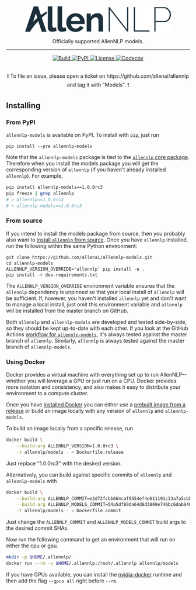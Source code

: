 <div align="center">
    <br>
    <img src="https://raw.githubusercontent.com/allenai/allennlp/master/docs/img/allennlp-logo-dark.png" width="400"/>
    <p>
    Officially supported AllenNLP models.
    </p>
    <hr/>
</div>
<p align="center">
    <a href="https://github.com/allenai/allennlp-models/actions">
        <img alt="Build" src="https://github.com/allenai/allennlp-models/workflows/CI/badge.svg?event=push&branch=master">
    </a>
    <a href="https://pypi.org/project/allennlp-models/">
        <img alt="PyPI" src="https://img.shields.io/pypi/v/allennlp-models">
    </a>
    <a href="https://github.com/allenai/allennlp-models/blob/master/LICENSE">
        <img alt="License" src="https://img.shields.io/github/license/allenai/allennlp-models.svg?color=blue&cachedrop">
    </a>
    <a href="https://codecov.io/gh/allenai/allennlp">
        <img alt="Codecov" src="https://codecov.io/gh/allenai/allennlp/branch/master/graph/badge.svg">
    </a>
</p>
<br/>

<div align="center">
❗️ To file an issue, please open a ticket on https://github.com/allenai/allennlp and tag it with "Models". ❗️
</div>

## Installing

### From PyPI

`allennlp-models` is available on PyPI. To install with `pip`, just run

```
pip install --pre allennlp-models
```

Note that the `allennlp-models` package is tied to the [`allennlp` core package](https://pypi.org/projects/allennlp-models). Therefore when you install the models package you will get the corresponding version of `allennlp` (if you haven't already installed `allennlp`). For example,

```bash
pip install allennlp-models==1.0.0rc3
pip freeze | grep allennlp
# > allennlp==1.0.0rc3
# > allennlp-models==1.0.0rc3
```

### From source

If you intend to install the models package from source, then you probably also want to [install `allennlp` from source](https://github.com/allenai/allennlp#installing-from-source).
Once you have `allennlp` installed, run the following within the same Python environment:

```
git clone https://github.com/allenai/allennlp-models.git
cd allennlp-models
ALLENNLP_VERSION_OVERRIDE='allennlp' pip install -e .
pip install -r dev-requirements.txt
```

The `ALLENNLP_VERSION_OVERRIDE` environment variable ensures that the `allennlp` dependency is unpinned so that your local install of `allennlp` will be sufficient. If, however, you haven't installed `allennlp` yet and don't want to manage a local install, just omit this environment variable and `allennlp` will be installed from the master branch on GitHub.

Both `allennlp` and `allennlp-models` are developed and tested side-by-side, so they should be kept up-to-date with each other. If you look at the GitHub Actions [workflow for `allennlp-models`](https://github.com/allenai/allennlp-models/actions), it's always tested against the master branch of `allennlp`. Similarly, `allennlp` is always tested against the master branch of `allennlp-models`.

### Using Docker

Docker provides a virtual machine with everything set up to run AllenNLP--
whether you will leverage a GPU or just run on a CPU.  Docker provides more
isolation and consistency, and also makes it easy to distribute your
environment to a compute cluster.

Once you have [installed Docker](https://docs.docker.com/engine/installation/) you can either use a [prebuilt image from a release](https://hub.docker.com/r/allennlp/models) or build an image locally with any version of `allennlp` and `allennlp-models`.

To build an image locally from a specific release, run

   ```bash
   docker build \
       --build-arg ALLENNLP_VERSION=1.0.0rc3 \
       -t allennlp/models - < Dockerfile.release
   ```

Just replace "1.0.0rc3" with the desired version.

Alternatively, you can build against specific commits of `allennlp` and `allennlp-models` with

   ```bash
   docker build \
       --build-arg ALLENNLP_COMMIT=e3d72fcb1664caf9554ef4e611191c33a7a5cbbd \
       --build-arg ALLENNLP_MODELS_COMMIT=54a5df89da64d8d3869e746bc6dab940552dbfc4 \
       -t allennlp/models - < Dockerfile.commit
   ```

Just change the `ALLENNLP_COMMIT` and `ALLENNLP_MODELS_COMMIT` build args to the desired commit SHAs.

Now run the following command to get an environment that will run on either the cpu or gpu.

   ```bash
   mkdir -p $HOME/.allennlp/
   docker run --rm -v $HOME/.allennlp:/root/.allennlp allennlp/models
   ```

If you have GPUs available, you can install the [nvidia-docker](https://github.com/NVIDIA/nvidia-docker) runtime and then add the flag `--gpus all` right before `--rm`.
